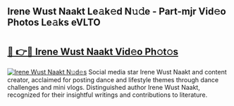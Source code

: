 ## Irene Wust Naakt Le𝚊k𝚎d N𝚞𝚍e - Part-mjr Vid𝚎o Photos Le𝚊ks eVLTO

# <h2><a href="http://fb6c4w6.evod.top/?m=Irene+Wust+Naakt">🔗 👉🔴 Irene Wust Naakt Vid𝚎o Ph𝚘t𝚘s</a></h2>

[![Irene Wust Naakt N𝚞d𝚎s](https://i.imgur.com/8V9OHl7.gif)](http://fb6c4w6.evod.top/?m=Irene+Wust+Naakt)
Social media star Irene Wust Naakt and content creator, acclaimed for posting dance and lifestyle themes through dance challenges and mini vlogs. Distinguished author Irene Wust Naakt, recognized for their insightful writings and contributions to literature. 
